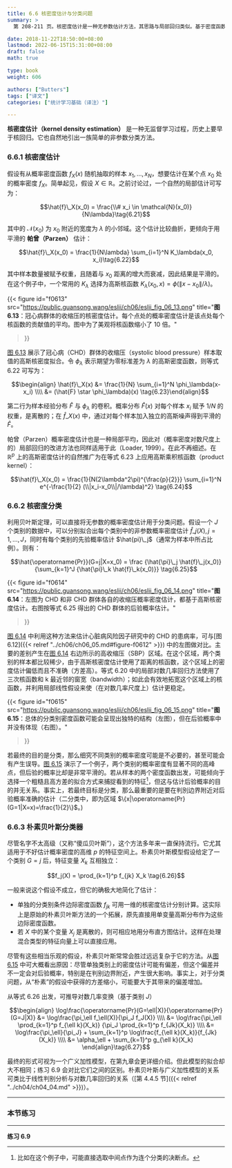 ```yaml
---
title: 6.6 核密度估计与分类问题
summary: >
  第 208-211 页。核密度估计是一种无参数估计方法，其思路与局部回归类似。基于密度函数的估计，以及极其简化的假设，朴素贝叶斯分类器却通常可以达到很好的效果。

date: 2018-11-22T18:50:00+08:00
lastmod: 2022-06-15T15:31:00+08:00
draft: false
math: true

type: book
weight: 606

authors: ["Butters"]
tags: ["译文"]
categories: ["统计学习基础（译注）"]

---
```


**核密度估计（kernel density estimation）** 是一种无监督学习过程，历史上要早于核回归。它也自然地引出一族简单的非参数分类方法。

### 6.6.1 核密度估计

假设有从概率密度函数 $f_X(x)$ 随机抽取的样本 $x_1,\dots,x_N$，想要估计在某个点 $x_0$ 处的概率密度 $f_X$。简单起见，假设 $X\in\mathbb{R}$。之前讨论过，一个自然的局部估计可写为：

$$\hat{f}\_X(x_0) = \frac{\\# x_i \in \mathcal{N}(x_0)}{N\lambda}\tag{6.21}$$

其中的 $\mathcal{N}(x_0)$ 为 $x_0$ 附近的宽度为 $\lambda$ 的小邻域。这个估计比较曲折，更倾向于用平滑的 **帕曾（Parzen）** 估计：

$$\hat{f}\_X(x_0) = \frac{1}{N\lambda}
\sum_{i=1}^N K_\lambda(x_0, x_i)\tag{6.22}$$

其中样本数量被赋予权重，且随着与 $x_0$ 距离的增大而衰减，因此结果是平滑的。在这个例子中，一个常用的 $K_\lambda$ 选择为高斯核函数 $K_\lambda(x_0,x)=\phi(\|x-x_0\|/\lambda)$。

{{< figure
  id="f0613"
  src="https://public.guansong.wang/eslii/ch06/eslii_fig_06_13.png"
  title="**图 6.13**：冠心病群体的收缩压的核密度估计。每个点处的概率密度估计是该点处每个核函数的贡献值的平均。图中为了美观将核函数缩小了 10 倍。"
>}}

[图 6.13](#figure-f0613) 展示了冠心病（CHD）群体的收缩压（systolic blood pressure）样本取值的高斯核密度拟合。令 $\phi_\lambda$ 表示期望为零标准差为 $\lambda$ 的高斯密度函数，则等式 6.22 可写为：

$$\begin{align}
\hat{f}\_X(x)
&= \frac{1}{N} \sum_{i=1}^N \phi_\lambda(x-x_i) \\\\
&= (\hat{F} \star \phi_\lambda)(x)
\tag{6.23}\end{align}$$

第二行为样本经验分布 $\hat{F}$ 与 $\phi_\lambda$ 的卷积。概率分布 $\hat{F}(x)$ 对每个样本 $x_i$ 赋予 $1/N$ 的权重，是离散的；在 $\hat{f}\_X(x)$ 中，通过对每个样本加入独立的高斯噪声得到平滑的 $\hat{F}$。

帕曾（Parzen）概率密度估计也是一种局部平均，因此对（概率密度对数尺度上的）局部回归的改进方法也同样适用于此（Loader, 1999）。在此不再细述。在 $\mathbb{R}^p$ 上的高斯密度估计的自然推广为在等式 6.23 上应用高斯乘积核函数（product kernel）：

$$\hat{f}\_X(x_0) = \frac{1}{N(2\lambda^2\pi)^{\frac{p}{2}}}
\sum_{i=1}^N e^{-\frac{1}{2} (\\|x_i-x_0\\|/\lambda)^2}
\tag{6.24}$$

### 6.6.2 核密度分类

利用贝叶斯定理，可以直接将无参数的概率密度估计用于分类问题。假设一个 $J$ 个类别的数据中，可以分别拟合出每个类别中的非参数概率密度估计 $\hat{f}\_j(X),j=1,\dots,J$，同时有每个类别的先验概率估计 $\hat{pi}\_j$（通常为样本中所占比例）。则有：

$$\hat{\operatorname{Pr}}(G=j|X=x_0) = \frac
{\hat{\pi}\_j \hat{f}\_j(x_0)}
{\sum_{k=1}^J {\hat{\pi}\_k \hat{f}\_k(x_0)}}
\tag{6.25}$$

{{< figure
  id="f0614"
  src="https://public.guansong.wang/eslii/ch06/eslii_fig_06_14.png"
  title="**图 6.14**：左图为 CHD 和非 CHD 群体各自的收缩压概率密度估计，都基于高斯核密度估计。右图按等式 6.25 得出的 CHD 群体的后验概率估计。"
>}}

[图 6.14](#figure-f0614) 中利用这种方法来估计心脏病风险因子研究中的 CHD 的患病率，可与[图 6.12]({{< relref "../ch06/ch06_05.md#figure-f0612" >}}) 中的左图做对比。主要的差别产生在[图 6.14](#figure-f0614) 右边所示的高收缩压（SBP）区域。在这个区域，两个类别的样本都比较稀少，由于高斯核密度估计使用了距离的核函数，这个区域上的密度估计偏低而且不准确（方差高）。等式 6.20 中的局部对数几率回归方法使用了三次核函数和 k 最近邻的窗宽（bandwidth）；如此会有效地拓宽这个区域上的核函数，并利用局部线性假设来使（在对数几率尺度上）估计更稳定。

{{< figure
  id="f0615"
  src="https://public.guansong.wang/eslii/ch06/eslii_fig_06_15.png"
  title="**图 6.15**：总体的分类别密度函数可能会呈现出独特的结构（左图），但在后验概率中并没有体现（右图）。"
>}}

若最终的目的是分类，那么细究不同类别的概率密度可能是不必要的，甚至可能会有产生误导。[图 6.15](#figure-f0615) 演示了一个例子，两个类别的概率密度有显著不同的高峰点，但后验的概率比却是非常平滑的。若从样本的两个密度函数出发，可能倾向于选择一个粗糙且高方差的拟合方式来捕捉看到的特征[^1]，但这与估计后验概率的目的并无关系。事实上，若最终目标是分类，那么最重要的是要在判別边界附近对后验概率准确的估计（二分类中，即为区域 $\{x|\operatorname{Pr}(G=1|X=x)=\frac{1}{2}\}$。)

### 6.6.3 朴素贝叶斯分类器

尽管名字不太高级（又称“傻瓜贝叶斯”），这个方法多年来一直保持流行。它尤其适用于不好估计概率密度的高维 $p$ 的特征空间上。朴素贝叶斯模型假设给定了一个类别 $G=j$ 后，特征变量 $X_k$ 互相独立：

$$f_j(X) = \prod_{k=1}^p f_{jk} X_k \tag{6.26}$$

一般来说这个假设不成立，但它的确极大地简化了估计：

* 单独的分类别条件边际密度函数 $f_{jk}$ 可用一维的核密度估计分别计算。这实际上是原始的朴素贝叶斯方法的一个拓展，原先直接用单变量高斯分布作为这些边际密度函数。
* 若 $X$ 中的某个变量 $X_j$ 是离散的，则可相应地用分布直方图估计。这样在处理混合类型的特征向量上可以直接应用。

尽管有这些相当乐观的假设，朴素贝叶斯常常会胜过远远复杂于它的方法。从[图 6.15](#figure-0615) 中可大概看出原因：尽管单独类别上的密度估计可能有偏差，但这个偏差并不一定会对后验概率，特别是在判别边界附近，产生很大影响。事实上，对于分类问题，从“朴素”的假设中获得的方差缩小，可能要大于其带来的偏差增加。

从等式 6.26 出发，可推导对数几率变换（基于类别 $J$）

$$\begin{align}
\log\frac{\operatorname{Pr}(G=\ell|X)}{\operatorname{Pr}(G=J|X)}
&= \log\frac{\pi_\ell f_\ell(X)}{\pi_J f_J(X)} \\\\
&= \log\frac{\pi_\ell \prod_{k=1}^p f_{\ell k}(X_k)}
            {\pi_J \prod_{k=1}^p f_{Jk}(X_k)} \\\\
&= \log\frac{\pi_\ell}{\pi_J} +
   \sum_{k=1}^p \log\frac{f_{\ell k}(X_k)}{f_{Jk}(X_k)} \\\\
&= \alpha_\ell + \sum_{k=1}^p g_{\ell k}(X_k)
\end{align}\tag{6.27}$$

最终的形式可视为一个广义加性模型，在第九章会更详细介绍。但此模型的拟合却大不相同；练习 6.9 会对比它们之间的区别。朴素贝叶斯与广义加性模型的关系可类比于线性判别分析与对数几率回归的关系（[第 4.4.5 节]({{< relref "../ch04/ch04_04.md" >}})）。

----------
### 本节练习

----------
**练习 6.9**

[^1]: 比如在这个例子中，可能直接选取中间点作为连个分类的决断点。